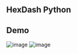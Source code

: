 ## HexDash Python
## Demo
![image](https://github.com/user-attachments/assets/ff1009fd-9615-4878-a26f-d2243c923e63)
![image](https://github.com/user-attachments/assets/d1df74e3-e7f4-4509-8483-7758e37fc86e)
